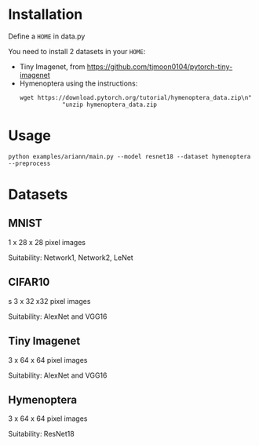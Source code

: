 # Installation
Define a `HOME` in data.py

You need to install 2 datasets in your `HOME`:
- Tiny Imagenet, from https://github.com/tjmoon0104/pytorch-tiny-imagenet
- Hymenoptera using the instructions:
    ```
    wget https://download.pytorch.org/tutorial/hymenoptera_data.zip\n"
                "unzip hymenoptera_data.zip
    ```
    
# Usage

```
python examples/ariann/main.py --model resnet18 --dataset hymenoptera --preprocess
```

# Datasets

## MNIST

1 x 28 x 28 pixel images

Suitability: Network1, Network2, LeNet

## CIFAR10
s
3 x 32 x32 pixel images

Suitability: AlexNet and VGG16

## Tiny Imagenet

3 x 64 x 64 pixel images

Suitability: AlexNet and VGG16

## Hymenoptera

3 x 64 x 64 pixel images

Suitability: ResNet18